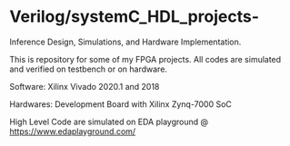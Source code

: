 # Verilog/systemC_HDL_projects- 
Inference Design, Simulations, and Hardware Implementation.

This is repository for some of my FPGA projects. All codes are simulated and verified on testbench or on hardware.

Software: Xilinx Vivado 2020.1 and 2018 

Hardwares: Development Board with Xilinx Zynq-7000 SoC 

High Level Code are simulated on EDA playground @ https://www.edaplayground.com/

